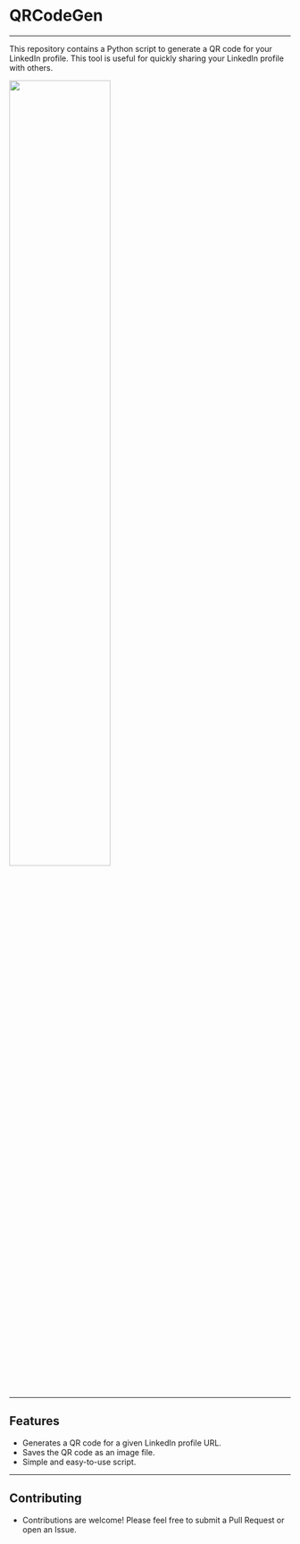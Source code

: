 # QRCodeGen
---
This repository contains a Python script to generate a QR code for your LinkedIn profile. This tool is useful for quickly sharing your LinkedIn profile with others.



<img src="https://github.com/Harsimran-Dalal/QRCodeGen/assets/171664021/ca6aa701-28f5-4ded-90a4-106a8691539f" width="60%" height="60%">

---
## Features
*  Generates a QR code for a given LinkedIn profile URL.
*  Saves the QR code as an image file.
*  Simple and easy-to-use script.
---
## Contributing
*  Contributions are welcome! Please feel free to submit a Pull Request or open an Issue.
